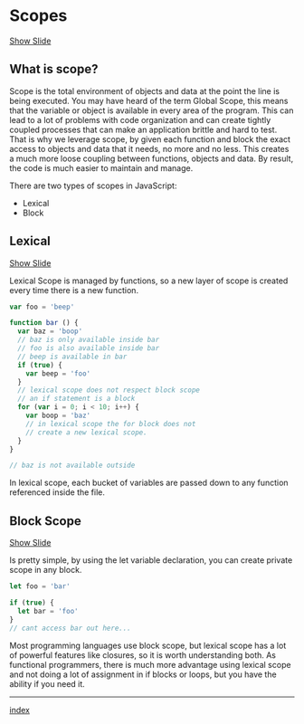# Scopes

<a target="\_slides" href="https://slide-img-cmpqnfsjep.now.sh?img=http://www.thatjsdude.com/images/scope/closureScope.png">Show Slide</a>

## What is scope?

Scope is the total environment of objects and data at the point the line is being executed. You may have heard of the term Global Scope, this means that the variable or object is available in every area of the program. This can lead to a lot of problems with code organization and can create tightly coupled processes that can make an application brittle and hard to test. That is why we leverage scope, by given each function and block the exact access to objects and data that it needs, no more and no less. This creates a much more loose coupling between functions, objects and data. By result, the code is much easier to maintain and manage.

There are two types of scopes in JavaScript:

* Lexical
* Block

## Lexical

<a target="\_slides" href="https://slide-img-cmpqnfsjep.now.sh?img=http://www.datchley.name/content/images/2015/08/js-es5-scope-2.png">Show Slide</a>


Lexical Scope is managed by functions, so a new layer of scope is created every time there is a new function.

``` js
var foo = 'beep'

function bar () {
  var baz = 'boop'
  // baz is only available inside bar
  // foo is also available inside bar
  // beep is available in bar
  if (true) {
    var beep = 'foo'
  }
  // lexical scope does not respect block scope
  // an if statement is a block
  for (var i = 0; i < 10; i++) {
    var boop = 'baz'
    // in lexical scope the for block does not
    // create a new lexical scope.
  }
}

// baz is not available outside
```


In lexical scope, each bucket of variables are passed down to any
function referenced inside the file.

## Block Scope

<a target="\_slides" href="https://slide-img-cmpqnfsjep.now.sh?img=http://davidql.github.io/scope_talk/scope_diagram.png">Show Slide</a>

Is pretty simple, by using the let variable declaration, you can create private scope in any block.

``` js
let foo = 'bar'

if (true) {
  let bar = 'foo'
}
// cant access bar out here...
```

Most programming languages use block scope, but lexical scope has a lot of powerful features like closures, so it is worth understanding both. As functional programmers, there is much more advantage using lexical scope and not doing a lot of assignment in if blocks or loops, but you have the ability if you need it.


---

[index](/)
